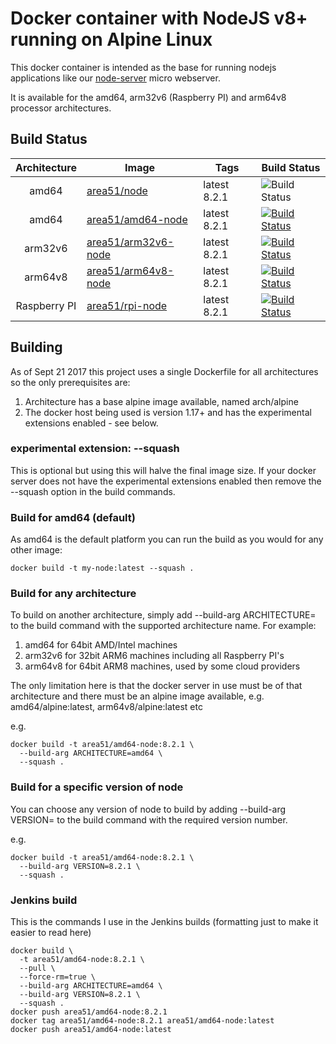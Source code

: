 # Docker container with NodeJS v8+ running on Alpine Linux

This docker container is intended as the base for running nodejs applications like our [node-server](https://github.com/peter-mount/node-server) micro webserver.

It is available for the amd64, arm32v6 (Raspberry PI) and arm64v8 processor architectures.

## Build Status

| Architecture | Image | Tags | Build Status |
| :----------: | ----- | ---- | ------------ | 
| amd64 | [area51/node](https://hub.docker.com/r/area51/node/) | latest 8.2.1 | ![Build Status](https://img.shields.io/docker/build/area51/node.svg)
| amd64 | [area51/amd64-node](https://hub.docker.com/r/area51/node-amd64/) | latest 8.2.1 | [![Build Status](http://jenkins.area51.onl/buildStatus/icon?job=Public/node-amd64)](http://jenkins.area51.onl/job/Public/job/node-amd64/)
| arm32v6 | [area51/arm32v6-node](https://hub.docker.com/r/area51/node-arm32v6/) | latest 8.2.1 | [![Build Status](http://jenkins.area51.onl/buildStatus/icon?job=Public/node-arm32v6)](http://jenkins.area51.onl/job/Public/job/node-arm32v6/)
| arm64v8 | [area51/arm64v8-node](https://hub.docker.com/r/area51/node-arm64v8/) | latest 8.2.1 |  [![Build Status](http://jenkins.area51.onl/buildStatus/icon?job=Public/node-arm64v8)](http://jenkins.area51.onl/job/Public/job/node-arm64v8/)
| Raspberry PI | [area51/rpi-node](https://hub.docker.com/r/area51/node-arm32v6/) | latest 8.2.1 | [![Build Status](http://jenkins.area51.onl/buildStatus/icon?job=Public/node-arm32v6)](http://jenkins.area51.onl/job/Public/job/node-arm32v6/)

## Building

As of Sept 21 2017 this project uses a single Dockerfile for all architectures so the only prerequisites are:
1. Architecture has a base alpine image available, named arch/alpine
1. The docker host being used is version 1.17+ and has the experimental extensions enabled - see below.

### experimental extension: --squash

This is optional but using this will halve the final image size. If your docker server does not have the experimental extensions enabled then remove the --squash option in the build commands.

### Build for amd64 (default)

As amd64 is the default platform you can run the build as you would for any other image:

    docker build -t my-node:latest --squash .

### Build for any architecture

To build on another architecture, simply add --build-arg ARCHITECTURE= to the build command with the supported architecture name. For example:

1. amd64 for 64bit AMD/Intel machines
1. arm32v6 for 32bit ARM6 machines including all Raspberry PI's
1. arm64v8 for 64bit ARM8 machines, used by some cloud providers

The only limitation here is that the docker server in use must be of that architecture and there must be an alpine image available, e.g. amd64/alpine:latest, arm64v8/alpine:latest etc

e.g.

    docker build -t area51/amd64-node:8.2.1 \
      --build-arg ARCHITECTURE=amd64 \
      --squash .

### Build for a specific version of node

You can choose any version of node to build by adding --build-arg VERSION= to the build command with the required version number.

e.g.

    docker build -t area51/amd64-node:8.2.1 \
      --build-arg VERSION=8.2.1 \
      --squash .

### Jenkins build

This is the commands I use in the Jenkins builds (formatting just to make it easier to read here)

    docker build \
      -t area51/amd64-node:8.2.1 \
      --pull \
      --force-rm=true \
      --build-arg ARCHITECTURE=amd64 \
      --build-arg VERSION=8.2.1 \
      --squash .
    docker push area51/amd64-node:8.2.1
    docker tag area51/amd64-node:8.2.1 area51/amd64-node:latest
    docker push area51/amd64-node:latest
